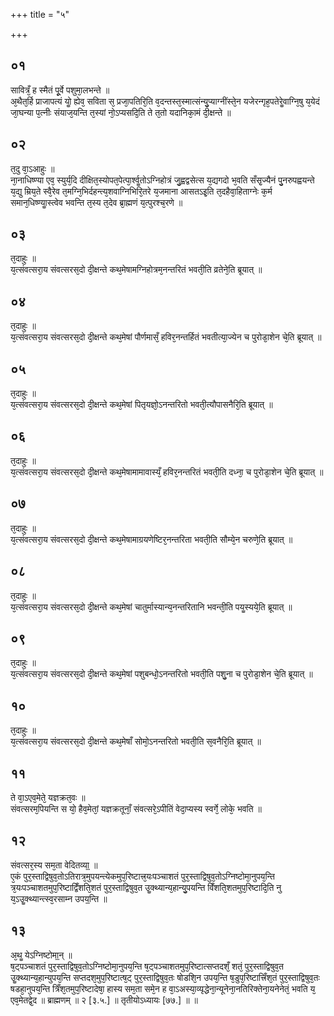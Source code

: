+++
title = "५"

+++
## ०१
सावित्रँ᳘ ह स्मैतं पू᳘र्वे पशुमा᳘लभन्ते ॥  
अ᳘थैत᳘र्हि प्राजापत्यं योॗ ह्येव᳘ सविता स᳘ प्रजा᳘पतिरि᳘ति व᳘दन्तस्त᳘स्मात्संन्यु᳘प्याग्नींस्ते᳘न यजेरन्गृह᳘पतेरेॗवाग्नि᳘षु य᳘येदं जा᳘घन्या प᳘त्नीः संयाज᳘यन्ति त᳘स्यां नो᳘ऽप्यसदि᳘ति ते त᳘तो यदानिका᳘मं दी᳘क्षन्ते ॥  
## ०२
त᳘दु वा᳘ऽआहुः ॥  
ना᳘नाधिष्ण्या एव᳘ स्युर्य᳘दि दीक्षित᳘स्योपत᳘पेत्पा᳘र्श्वॗतोऽग्निहोत्रं जु᳘ह्वद्वसेत्स य᳘द्यगदो भ᳘वति सँसृ᳘ज्यैनं पु᳘नरुपह्वयन्ते य᳘द्यु म्रिय᳘ते स्वै᳘रेव त᳘मग्नि᳘भिर्दहन्त्य᳘शवाग्निभिरि᳘तरे य᳘जमाना आसतऽइ᳘ति त᳘दहैवा᳘हिताग्नेः क᳘र्म समान᳘धिष्ण्याॗस्त्वेव भवन्ति त᳘स्य त᳘देव ब्रा᳘ह्मणं य᳘त्पुरश्च᳘रणे ॥  
## ०३
त᳘दाहुः ॥  
य᳘त्संवत्सरा᳘य संवत्सरस᳘दो दी᳘क्षन्ते कथ᳘मेषामग्निहोत्रम᳘नन्तरितं भवती᳘ति व्रतेने᳘ति ब्रूयात् ॥  
## ०४
त᳘दाहुः ॥  
य᳘त्संवत्सरा᳘य संवत्सरस᳘दो दी᳘क्षन्ते कथ᳘मेषां पौर्णमासँ᳘ हविर᳘नन्तर्हितं भवतीत्या᳘ज्येन च पुरोडा᳘शेन चे᳘ति ब्रूयात् ॥  
## ०५
त᳘दाहुः ॥  
य᳘त्संवत्सरा᳘य संवत्सरस᳘दो दी᳘क्षन्ते कथ᳘मेषां पितृयज्ञो᳘ऽनन्तरितो भवती᳘त्यौपासनैरि᳘ति ब्रूयात् ॥  
## ०६
त᳘दाहुः ॥  
य᳘त्संवत्सरा᳘य संवत्सरस᳘दो दी᳘क्षन्ते कथ᳘मेषामामावास्यँ᳘ हविर᳘नन्तरितं भवती᳘ति दध्ना᳘ च पुरोडा᳘शेन चे᳘ति ब्रूयात् ॥  
## ०७
त᳘दाहुः ॥  
य᳘त्संवत्सरा᳘य संवत्सरस᳘दो दी᳘क्षन्ते कथ᳘मेषामाग्रयणेष्टिर᳘नन्तरिता भवती᳘ति सौम्ये᳘न चरुणे᳘ति ब्रूयात् ॥  
## ०८
त᳘दाहुः ॥  
य᳘त्संवत्सरा᳘य संवत्सरस᳘दो दी᳘क्षन्ते कथ᳘मेषां चातुर्मास्यान्य᳘नन्तरितानि भवन्ती᳘ति पयॗस्यये᳘ति ब्रूयात् ॥  
## ०९
त᳘दाहुः ॥  
य᳘त्संवत्सरा᳘य संवत्सरस᳘दो दी᳘क्षन्ते कथ᳘मेषां पशुबन्धो᳘ऽनन्तरितो भवती᳘ति पशु᳘ना च पुरोडा᳘शेन चे᳘ति ब्रूयात् ॥  
## १०
त᳘दाहुः ॥  
य᳘त्संवत्सरा᳘य संवत्सरस᳘दो दी᳘क्षन्ते कथ᳘मेषाँ सोमो᳘ऽनन्तरितो भवती᳘ति स᳘वनैरि᳘ति ब्रूयात् ॥  
## ११
ते वा᳘ऽएव᳘मेते᳘ यज्ञक्रत᳘वः ॥  
संवत्सरम᳘पियन्ति स यो᳘ हैव᳘मेतां᳘ यज्ञक्रतूनाँ᳘ संवत्सरे᳘ऽपीतिं वेदा᳘प्यस्य स्वर्गे᳘ लोके᳘ भवति ॥  
## १२
संवत्सर᳘स्य सम᳘ता वेदितव्या᳟ ॥  
ए᳘कं पुर᳘स्ताद्विषुव᳘तोऽतिरात्र᳘मुपयन्त्येकमुप᳘रिष्टात्त्र᳘यःपञ्चाशतं पुर᳘स्ताद्विषुव᳘तोऽग्निष्टोमा᳘नुपय᳘न्ति त्र᳘यःपञ्चाशतमुप᳘रिष्टाद्विँशति᳘शतं पुर᳘स्ताद्विषुव᳘त उॗक्थ्यान्य᳘हान्यु᳘पयन्ति विँशति᳘शतमुप᳘रिष्टादि᳘ति नु य᳘ऽउॗक्थ्यान्त्स्व᳘रसाम्न उपय᳟न्ति ॥  
## १३
अ᳘थॗ येऽग्निष्टोमा᳟न् ॥  
ष᳘ट्पञ्चाशतं पुर᳘स्ताद्विषुव᳘तोऽग्निष्टोमा᳘नुपय᳘न्ति ष᳘ट्पञ्चाशतमुप᳘रिष्टात्सप्तदशँ᳘ शतं᳘ पुर᳘स्ताद्विषुव᳘त उॗक्थ्यान्य᳘हान्युपय᳘न्ति सप्तदश᳘मुप᳘रिष्टात्ष᳘ट् पुर᳘स्ताद्विषुव᳘तः षोडशि᳘न उपय᳘न्ति ष᳘डुप᳘रिष्टात्त्रिँश᳘तं पुर᳘स्ताद्विषुव᳘तः षडहा᳘नुपय᳘न्ति त्रिँश᳘तमुप᳘रिष्टादेषा᳘ हास्य सम᳘ता समे᳘न ह वा᳘ऽअस्या᳘व्यृद्धेना᳘न्यूनेना᳘नतिरिक्तेना᳘यनेनेतं᳘ भवति य᳘ एव᳘मेतद्वे᳘द ॥ ब्राह्मणम् ॥ २ [३.५.] ॥ तृतीयोऽध्यायः [७७.] ॥ ॥  
